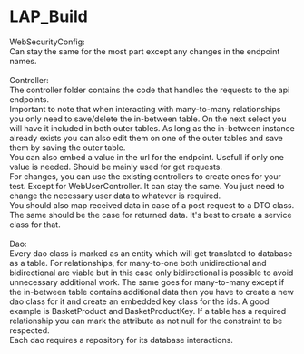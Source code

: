 # LAP_Build

WebSecurityConfig:<br> 
Can stay the same for the most part except any changes in the endpoint names.<br>
<br>
Controller:<br> 
The controller folder contains the code that handles the requests to the api endpoints.
<br>
Important to note that when interacting with many-to-many relationships you only need to save/delete
the in-between table. On the next select you will have it included in both outer tables. 
As long as the in-between instance already exists you can also edit them on one of the outer tables
and save them by saving the outer table.
<br>
You can also embed a value in the url for the endpoint. Usefull if only one value is needed.
Should be mainly used for get requests.
<br>
For changes, you can use the existing controllers to create ones for your test. Except for 
WebUserController. It can stay the same. You just need to change the necessary user data to
whatever is required.
<br>
You should also map received data in case of a post request to a DTO class. The same should
be the case for returned data. It's best to create a service class for that.<br>
<br>
Dao:<br>
Every dao class is marked as an entity which will get translated to database as a table.
For relationships, for many-to-one both unidirectional and bidirectional are viable but in this case only
bidirectional is possible to avoid unnecessary additional work. The same goes for many-to-many except if 
the in-between table contains additional data then you have to create a new dao class for it and create an
embedded key class for the ids. A good example is BasketProduct and BasketProductKey. If a table has a required
relationship you can mark the attribute as not null for the constraint to be respected.
<br>
Each dao requires a repository for its database interactions.



